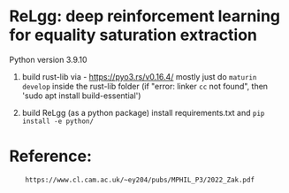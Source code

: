 # ReLgg: deep reinforcement learning for equality saturation extraction

Python version 3.9.10

1. build rust-lib via - https://pyo3.rs/v0.16.4/
    mostly just do `maturin develop` inside the rust-lib folder
    (if "error: linker `cc` not found", then 'sudo apt install build-essential')

2. build ReLgg (as a python package)
    install requirements.txt and `pip install -e python/`

# Reference:
        https://www.cl.cam.ac.uk/~ey204/pubs/MPHIL_P3/2022_Zak.pdf


